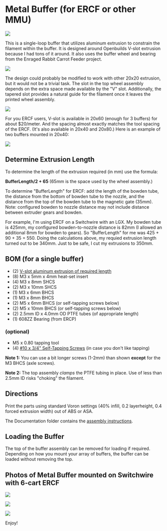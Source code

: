 # Metal Buffer (for ERCF or other MMU)

![](Images/MBuffer-render.jpg)

This is a single-loop buffer that utilizes aluminum extrusion to constrain the filament within the buffer.  It is designed around Openbuilds V-slot extrusion because I had tons of it around.  It also uses the buffer wheel and bearing from the Enraged Rabbit Carrot Feeder project.

![](Images/MBuffer.jpg)

The design could probably be modified to work with other 20x20 extrusion, but it would not be a trivial task.  The slot in the top wheel assembly depends on the extra space made available by the "V" slot.  Additionally, the tapered slot provides a natural guide for the filament once it leaves the printed wheel assembly.

![](Images/MBuffer-extrusion-section.jpg)

For you ERCF users, V-slot is available in 20x60 (enough for 3 buffers) for about $20/meter. And the spacing almost exactly matches the tool spacing of the ERCF. (It's also available in 20x40 and 20x80.) Here is an example of two buffers mounted in 20x40:

![](Images/MBuffer-20x40.jpg)

## Determine Extrusion Length

To determine the length of the extrusion required (in mm) use the formula:

**BufferLength/2 + 65** (65mm is the space used by the wheel assembly.)

To determine "BufferLength" for ERCF: add the length of the bowden tube,  the distance from the bottom of bowden tube to the nozzle, and the distance from the top of the bowden tube to the magnetic gate (35mm). Note: configured bowden to nozzle distance may not include distance between extruder gears and bowden.

For example, I'm using ERCF on a Switchwire with an LGX.  My bowden tube is 425mm,  my configured bowden-to-nozzle distance is 82mm (I allowed an additional 8mm for bowden to gears).  So "BufferLength" for me was 425 + 90 + 35 = 550.  Doing the calculations above, my requied extrusion length turned out to be 340mm.  Just to be safe, I cut my extrusions to 350mm.

## BOM (for a single buffer)
 - (2) [V-slot aluminum extrusion of required length](https://openbuildspartstore.com/v-slot-linear-rail-1/)
 - (8) M3 x 5mm x 4mm heat-set insert
 - (4) M3 x 8mm SHCS
 - (2) M3 x 10mm SHCS
 - (1) M3 x 6mm BHCS
 - (1) M3 x 8mm BHCS
 - (2) M5 x 6mm BHCS (or self-tapping screws below)
 - (2) M5 x 10mm BHCS (or self-tapping screws below)
 - (2) 2.5mm ID x 4.0mm OD PTFE tubes (of appropriate length)
 - (1) 608ZZ Bearing (from ERCP)

### (optional)
 - M5 x 0.80 tapping tool
 - (4) [#10 x 3/4" Self-Tapping Screws](https://openbuildspartstore.com/self-tapping-screw/) (in case you don't like tapping)
 
**Note 1:** You can use a bit longer screws (1-2mm) than shown **except** for the M3 BHCS (axle screws).

**Note 2:** The top assembly *clamps* the PTFE tubing in place. Use of less than 2.5mm ID risks "choking" the filament.

## Directions

Print the parts using standard Voron settings (40% infill, 0.2 layerheight, 0.4 forced extrusion width) out of ABS or ASA.

The Documentation folder contains the [assembly instructions](./Documentation/MBuffer-Assembly.pdf).

## Loading the Buffer

The top of the buffer assembly can be removed for loading if required.  Depending on how you mount your array of buffers, the buffer can be loaded without removing the top.

## Photos of Metal Buffer mounted on Switchwire with 6-cart ERCF

![](Images/Mbuffer-left.jpg)

![](Images/Mbuffer-right.jpg)

![](Images/Mbuffer-module.jpg)

Enjoy!